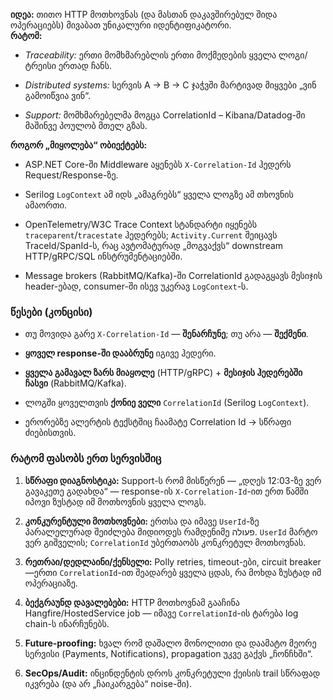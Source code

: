 
**იდეა:** თითო HTTP მოთხოვნას (და მასთან დაკავშირებულ შიდა ოპერაციებს) მივაბათ უნიკალური იდენტიფიკატორი.  
**რატომ:**

- _Traceability:_ ერთი მომხმარებლის ერთი მოქმედების ყველა ლოგი/ტრეისი ერთად ჩანს.
    
- _Distributed systems:_ სერვის A → B → C ჯაჭვში მარტივად მიყვები „ვინ გამოიწვია ვინ“.
    
- _Support:_ მომხმარებელმა მოგცა CorrelationId – Kibana/Datadog-ში მაშინვე პოულობ მთელ გზას.
    

**როგორ „მიყოლება“ ობიექტებს:**

- ASP.NET Core-ში Middleware აყენებს `X-Correlation-Id` ჰედერს Request/Response-ზე.
    
- Serilog `LogContext` ამ იდს „ამაგრებს“ ყველა ლოგზე ამ თხოვნის ამაორთი.
    
- OpenTelemetry/W3C Trace Context სტანდარტი იყენებს `traceparent`/`tracestate` ჰედერებს; `Activity.Current` შეიცავს TraceId/SpanId-ს, რაც ავტომატურად „მოგვაქვს“ downstream HTTP/gRPC/SQL ინსტრუმენტაციებში.
    
- Message brokers (RabbitMQ/Kafka)-ში CorrelationId გადაგყავს მესიჯის header-ებად, consumer-ში ისევ უკერავ `LogContext`-ს.
### წესები (კონცისი)

- თუ მოვიდა გარე `X-Correlation-Id` — **შენარჩუნე**; თუ არა — **შექმენი**.
    
- **ყოველ response-ში დააბრუნე** იგივე ჰედერი.
    
- **ყველა გამავალ ზარს მიაყოლე** (HTTP/gRPC) + **მესიჯის ჰედერებში ჩასვი** (RabbitMQ/Kafka).
    
- ლოგში ყოველთვის **ქონიე ველი** `CorrelationId` (Serilog `LogContext`).
    
- ერორებზე ალერტის ტექსტშიც ჩაამატე Correlation Id → სწრაფი ძიებისთვის.


### რატომ ფასობს ერთ სერვისშიც

1. **სწრაფი დიაგნოსტიკა:** Support-ს რომ მისწერენ — „დღეს 12:03-ზე ვერ გავაკეთე გადახდა“ — response-ის `X-Correlation-Id`-ით ერთ წამში იპოვი ზუსტად იმ მოთხოვნის ყველა ლოგს.
    
2. **კონკურენტული მოთხოვნები:** ერთსა და იმავე `UserId`-ზე პარალელურად შეიძლება მიდიოდეს რამდენიმე פעולה. `UserId` მარტო ვერ გიშველის; `CorrelationId` უბერთაობს კონკრეტულ მოთხოვნას.
    
3. **რეთრაი/დედლაინი/ქენსელი:** Polly retries, timeout-ები, circuit breaker—ერთი `CorrelationId`-ით შეადარებ ყველა ცდას, რა მოხდა ზუსტად იმ ოპერაციაზე.
    
4. **ბექგრაუნდ დავალებები:** HTTP მოთხოვნამ გააჩინა Hangfire/HostedService job — იმავე `CorrelationId`-ის ტარება log chain-ს ინარჩუნებს.
    
5. **Future-proofing:** ხვალ რომ დაშალო მონოლითი და დაამატო მეორე სერვისი (Payments, Notifications), propagation უკვე გაქვს „ჩონჩხში“.
    
6. **SecOps/Audit:** ინცინდენტის დროს კონკრეტული ქეისის trail სწრაფად იკვრება (და არ „ჩაიკარგება“ noise-ში).